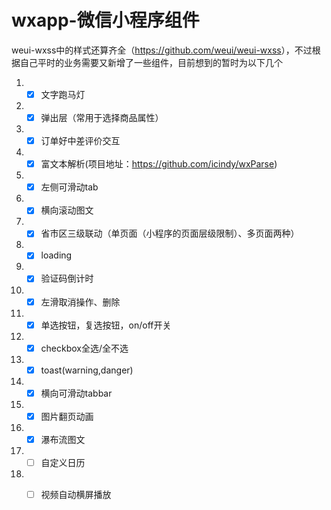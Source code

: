# wxapp-微信小程序组件
weui-wxss中的样式还算齐全（<a href="https://github.com/weui/weui-wxss" target='_blank'>https://github.com/weui/weui-wxss</a>），不过根据自己平时的业务需要又新增了一些组件，目前想到的暂时为以下几个

 1. - [x] 文字跑马灯
 2. - [x] 弹出层（常用于选择商品属性）
 3. - [x] 订单好中差评价交互
 4. - [x] 富文本解析(项目地址：<a href="https://github.com/icindy/wxParse" target="_blank">https://github.com/icindy/wxParse</a>)
 5. - [x] 左侧可滑动tab
 6. - [x] 横向滚动图文
 7. - [x] 省市区三级联动（单页面（小程序的页面层级限制）、多页面两种）
 8. - [x] loading
 9. - [x] 验证码倒计时
 9. - [x] 左滑取消操作、删除
 10. - [x] 单选按钮，复选按钮，on/off开关
 11. - [x] checkbox全选/全不选
 12. - [x] toast(warning,danger)
 13. - [x] 横向可滑动tabbar
 14. - [x] 图片翻页动画
 15. - [x] 瀑布流图文
 16. - [ ] 自定义日历
 17. - [ ] 视频自动横屏播放


